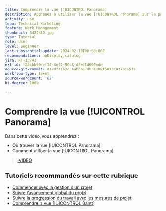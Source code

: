 ```yaml
---
title: Comprendre la vue [!UICONTROL Panorama]
description: Apprenez à utiliser la vue [!UICONTROL Panorama] sur la page de destination du projet.
activity: use
team: Technical Marketing
feature: Work Management
thumbnail: 3422430.jpg
type: Tutorial
role: User
level: Beginner
last-substantial-update: 2024-02-13T00:00:00Z
recommendations: noDisplay,catalog
jira: KT-13743
exl-id: f28cbb99-ef14-4ef2-96c8-d5e01d609ede
source-git-commit: d17df7162ccaab6b62db34209f50131927c0a532
workflow-type: tm+mt
source-wordcount: '62'
ht-degree: 100%

---
```


# Comprendre la vue [!UICONTROL Panorama]

Dans cette vidéo, vous apprendrez :

* Où trouver la vue [!UICONTROL Panorama]
* Comment utiliser la vue [!UICONTROL Panorama]


>[!VIDEO](https://video.tv.adobe.com/v/3422430/?quality=12&learn=on&enablevpops)

## Tutoriels recommandés sur cette rubrique

* [Commencer avec la gestion d’un projet](/help/manage-work/projects/getting-started-manage-a-project.md)
* [Suivre l’avancement global du projet](/help/manage-work/projects/track-overall-project-progress.md)
* [Suivre la progression du travail avec les mesures de projet](/help/manage-work/projects/track-work-progress-with-project-metrics.md)
* [Comprendre la vue [!UICONTROL Gantt]](/help/manage-work/projects/understand-the-gantt-view.md)
